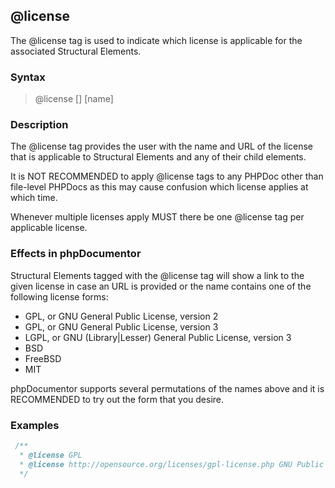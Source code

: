 ## @license

The @license tag is used to indicate which license is applicable for the associated Structural Elements.

### Syntax

> @license [<url>] [name]

### Description

The @license tag provides the user with the name and URL of the license that is applicable to Structural Elements and any of their child elements.

It is NOT RECOMMENDED to apply @license tags to any PHPDoc other than file-level PHPDocs as this may cause confusion which license applies at which time.

Whenever multiple licenses apply MUST there be one @license tag per applicable license.

### Effects in phpDocumentor

Structural Elements tagged with the @license tag will show a link to the given license in case an URL is provided or the name contains one of the following license forms:

+ GPL, or GNU General Public License, version 2
+ GPL, or GNU General Public License, version 3
+ LGPL, or GNU (Library|Lesser) General Public License, version 3
+ BSD
+ FreeBSD
+ MIT

phpDocumentor supports several permutations of the names above and it is RECOMMENDED to try out the form that you desire.

### Examples

```php
 /**
  * @license GPL
  * @license http://opensource.org/licenses/gpl-license.php GNU Public License
  */
```